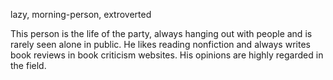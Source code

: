 lazy, morning-person, extroverted

This person is the life of the party, always hanging out with people and is rarely seen alone in public. He likes reading nonfiction and always writes book reviews in book criticism websites. His opinions are highly regarded in the field. 
